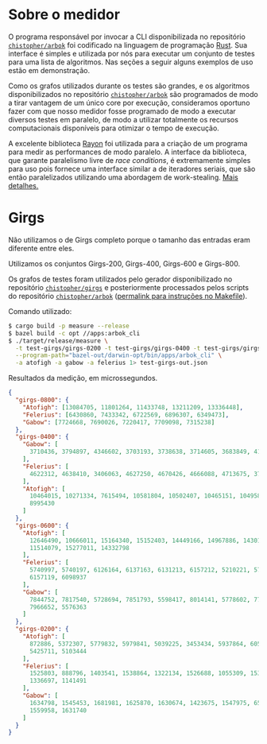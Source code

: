 # Sobre o medidor

O programa responsável por invocar a CLI disponibilizada no repositório
[`chistopher/arbok`][arbok] foi codificado na linguagem de programação [Rust].
Sua interface é simples e utilizada por nós para executar um conjunto de testes
para uma lista de algoritmos. Nas seções a seguir alguns exemplos de uso estão
em demonstração.

Como os grafos utilizados durante os testes são grandes, e os algoritmos
disponibilizados no repositório [`chistopher/arbok`][arbok] são programados de
modo a tirar vantagem de um único core por execução, consideramos oportuno fazer
com que nosso medidor fosse programado de modo a executar diversos testes em
paralelo, de modo a utilizar totalmente os recursos computacionais disponíveis
para otimizar o tempo de execução.

A excelente biblioteca [Rayon] foi utilizada para a criação de um programa para
medir as performances de modo paralelo. A interface da biblioteca, que garante
paralelismo livre de _race conditions_, é extremamente simples para uso pois
fornece uma interface similar a de iteradores seriais, que são então
paralelizados utilizando uma abordagem de work-stealing. [Mais
detalhes.][rayon-more]

[Rust]: https://rust-lang.org/
[Rayon]: https://github.com/rayon-rs/rayon
[rayon-more]:
  https://smallcultfollowing.com/babysteps/blog/2015/12/18/rayon-data-parallelism-in-rust/

# Girgs

Não utilizamos o de Girgs completo porque o tamanho das entradas eram diferente
entre eles.

Utilizamos os conjuntos Girgs-200, Girgs-400, Girgs-600 e Girgs-800.

Os grafos de testes foram utilizados pelo gerador disponibilizado no repositório
[`chistopher/girgs`][girgs-gen] e posteriormente processados pelos scripts do
repositório [`chistopher/arbok`][arbok] ([permalink para instruções no
Makefile][make-perm]).

[girgs-gen]: https://github.com/chistopher/girgs
[arbok]: https://github.com/chistopher/arbok
[make-perm]:
  https://github.com/chistopher/arbok/blob/d5ccef7667a11af110de772f3aaaea9d5e17616f/data/Makefile#L42-L44

Comando utilizado:

```bash
$ cargo build -p measure --release
$ bazel build -c opt //apps:arbok_cli
$ ./target/release/measure \
  -t test-girgs/girgs-0200 -t test-girgs/girgs-0400 -t test-girgs/girgs-0600 -t test-girgs/girgs-0800 \
  --program-path="bazel-out/darwin-opt/bin/apps/arbok_cli" \
  -a atofigh -a gabow -a felerius 1> test-girgs-out.json
```

Resultados da medição, em microssegundos.

```json
{
  "girgs-0800": {
    "Atofigh": [13084705, 11801264, 11433748, 13211209, 13336448],
    "Felerius": [6430860, 7433342, 6722569, 6896307, 6349473],
    "Gabow": [7724668, 7690026, 7220417, 7709098, 7315238]
  },
  "girgs-0400": {
    "Gabow": [
      3710436, 3794897, 4346602, 3703193, 3738638, 3714605, 3683849, 4108895
    ],
    "Felerius": [
      4622312, 4638410, 3406063, 4627250, 4670426, 4666088, 4713675, 3702714
    ],
    "Atofigh": [
      10464015, 10271334, 7615494, 10581804, 10502407, 10465151, 10495880,
      8995430
    ]
  },
  "girgs-0600": {
    "Atofigh": [
      12646490, 10666011, 15164340, 15152403, 14449166, 14967886, 14301485,
      11514079, 15277011, 14332798
    ],
    "Felerius": [
      5740997, 5740197, 6126164, 6137163, 6131213, 6157212, 5210221, 5730719,
      6157119, 6098937
    ],
    "Gabow": [
      7844752, 7817540, 5728694, 7851793, 5598417, 8014141, 5778602, 7734299,
      7966652, 5576363
    ]
  },
  "girgs-0200": {
    "Atofigh": [
      872886, 5372307, 5779832, 5979841, 5039225, 3453434, 5937864, 6050343,
      5425711, 5103444
    ],
    "Felerius": [
      1525803, 888796, 1403541, 1538864, 1322134, 1526688, 1055309, 1537072,
      1336697, 1141491
    ],
    "Gabow": [
      1634798, 1545453, 1681981, 1625870, 1630674, 1423675, 1547975, 651278,
      1559958, 1631740
    ]
  }
}
```
